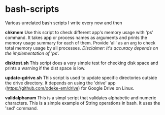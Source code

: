 # bash-scripts
Various unrelated bash scripts I write every now and then



**chkmem**
Use this script to check different app's memory usage with 'ps' command. It takes app or process names as arguments and prints the memory usage summary for each of them. Provide 'all' as an arg to check total memory usage by all processes. 
*Disclaimer: It's accuracy depends on the implementation of 'ps'.*

**disktest.sh**
This script does a very simple test for checking disk space and prints a warning if the dist space is low.

**update-gdrive.sh**
This script is used to update specific directories outside the drive directory. It depends on using the 'drive' app (https://github.com/odeke-em/drive) for Google Drive on Linux.

**validalphanum**
This is a simpl script that validates alphabetic and numeric characters. This is a simple example of String operations in bash. It uses the 'sed' command.

